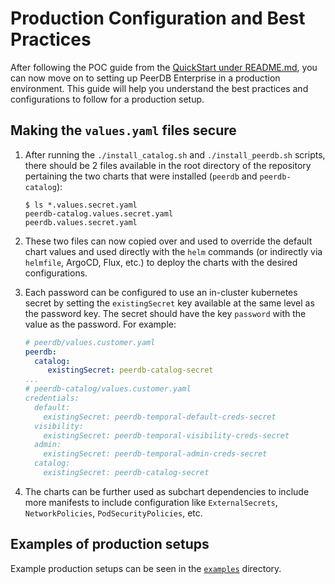 # Production Configuration and Best Practices

After following the POC guide from the [QuickStart under README.md](README.md), you can now move on to setting up PeerDB Enterprise in a production environment. This guide will help you understand the best practices and configurations to follow for a production setup.

## Making the `values.yaml` files secure

1. After running the `./install_catalog.sh` and `./install_peerdb.sh` scripts, there should be 2 files available in the root directory of the repository pertaining the two charts that were installed (`peerdb` and `peerdb-catalog`):
   ```shell
   $ ls *.values.secret.yaml
   peerdb-catalog.values.secret.yaml
   peerdb.values.secret.yaml
   ```

2. These two files can now copied over and used to override the default chart values and used directly with the `helm` commands (or indirectly via `helmfile`, ArgoCD, Flux, etc.) to deploy the charts with the desired configurations.

3. Each password can be configured to use an in-cluster kubernetes secret by setting the `existingSecret` key available at the same level as the password key. The secret should have the key `password` with the value as the password. For example:
   ```yaml
   # peerdb/values.customer.yaml
   peerdb:
     catalog:
        existingSecret: peerdb-catalog-secret
   ...
   # peerdb-catalog/values.customer.yaml
   credentials:
     default:
       existingSecret: peerdb-temporal-default-creds-secret
     visibility:
       existingSecret: peerdb-temporal-visibility-creds-secret
     admin:
       existingSecret: peerdb-temporal-admin-creds-secret
     catalog:
       existingSecret: peerdb-catalog-secret
    ```
4. The charts can be further used as subchart dependencies to include more manifests to include configuration like `ExternalSecrets`, `NetworkPolicies`, `PodSecurityPolicies`, etc.


## Examples of production setups

Example production setups can be seen in the [`examples`](examples) directory.

